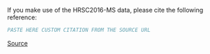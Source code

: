 If you make use of the HRSC2016-MS data, please cite the following reference:

``` bibtex
PASTE HERE CUSTOM CITATION FROM THE SOURCE URL
```

[Source](https://www.kaggle.com/datasets/weiming97/hrsc2016-ms-dataset)